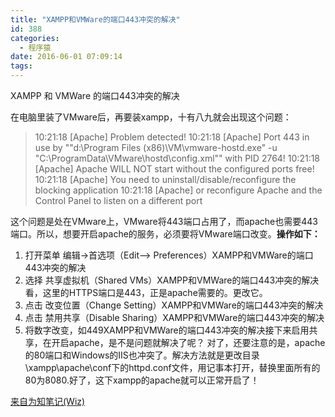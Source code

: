 ```yaml
---
title: "XAMPP和VMWare的端口443冲突的解决"
id: 388
categories:
  - 程序猿
date: 2016-06-01 07:09:14
tags:
---
```


XAMPP 和 VMWare 的端口443冲突的解决

在电脑里装了VMware后，再要装xampp，十有八九就会出现这个问题：

> 10:21:18  [Apache]  Problem detected!
> 10:21:18  [Apache]  Port 443 <span class="kwd">in use by ""d:\Program Files (x86)\VM\vmware-hostd.exe" -u "C:\ProgramData\VMware\hostd\config.xml"" with PID 2764!
> 10:21:18  [Apache]  Apache WILL NOT start without the configured ports free!
> 10:21:18  [Apache]  You need to uninstall/disable/reconfigure the blocking application
> 10:21:18  [Apache]  or reconfigure Apache and the Control Panel to listen on a different port

<!--more-->

这个问题是处在VMware上，VMware将443端口占用了，而apache也需要443端口。所以，想要开启apache的服务，必须要将VMware端口改变。**操作如下：**

1. 打开菜单 编辑→首选项（Edit–&gt; Preferences）XAMPP和VMWare的端口443冲突的解决
2. 选择 共享虚拟机（Shared VMs）XAMPP和VMWare的端口443冲突的解决看，这里的HTTPS端口是443，正是apache需要的。更改它。
3. 点击 改变位置（Change Setting）XAMPP和VMWare的端口443冲突的解决
4. 点击 禁用共享（Disable Sharing）XAMPP和VMWare的端口443冲突的解决
5. 将数字改变，如449XAMPP和VMWare的端口443冲突的解决接下来启用共享，在开启apache，是不是问题就解决了呢？
对了，还要注意的是，apache的80端口和Windows的IIS也冲突了。解决方法就是更改目录\xampp\apache\conf下的httpd.conf文件，用记事本打开，替换里面所有的80为8080.好了，这下xampp的apache就可以正常开启了！

[来自为知笔记(Wiz)](http://www.wiz.cn/i/d15372b9 "来自为知笔记(Wiz)")